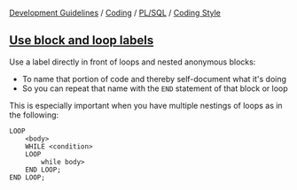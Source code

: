 [Development Guidelines](../../../../README.md) / [Coding](../../../../README.md#coding) / [PL/SQL](../../../../README.md#coding_pl_sql) / [Coding Style](../../../../doc/coding/pl_sql/coding_style.md)

## [Use block and loop labels](../../../../doc/coding/pl_sql/coding_style.md#UseLabels)

Use a label directly in front of loops and nested anonymous blocks:
- To name that portion of code and thereby self-document what it's doing
- So you can repeat that name with the `END` statement of that block or loop

This is especially important when you have multiple nestings of loops as in the following:

```PLSQL
LOOP
    <body>
    WHILE <condition>
    LOOP
        while body>
    END LOOP;    
END LOOP;
```
